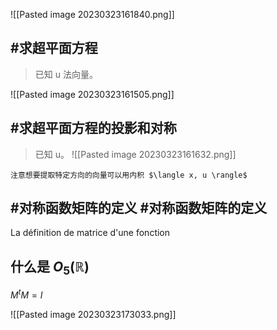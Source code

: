 ![[Pasted image 20230323161840.png]]
## #求超平面方程

> 已知 u 法向量。

![[Pasted image 20230323161505.png]]

## #求超平面方程的投影和对称

> 已知 u。
![[Pasted image 20230323161632.png]]

```ad-note
注意想要提取特定方向的向量可以用内积 $\langle x, u \rangle$
```


## #对称函数矩阵的定义 #对称函数矩阵的定义 

La définition de matrice d'une fonction

## 什么是 $O_5(\mathbb{R})$

$M ^tM = I$

![[Pasted image 20230323173033.png]]